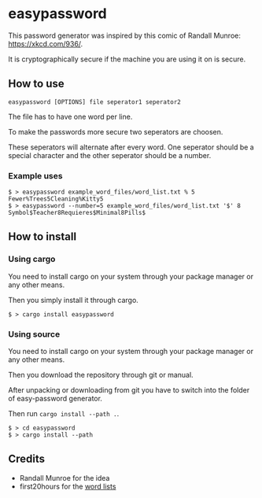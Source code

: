 # easypassword

This password generator was inspired by this comic of Randall Munroe: https://xkcd.com/936/.

It is cryptographically secure if the machine you are using it on is secure.

## How to use

```
easypassword [OPTIONS] file seperator1 seperator2
```

The file has to have one word per line.

To make the passwords more secure two seperators are choosen.

These seperators will alternate after every word. One seperator should be a special character and the other seperator should be a number.

### Example uses

```
$ > easypassword example_word_files/word_list.txt % 5
Fewer%Trees5Cleaning%Kitty5
$ > easypassword --number=5 example_word_files/word_list.txt '$' 8
Symbol$Teacher8Requieres$Minimal8Pills$
```

## How to install

### Using cargo
You need to install cargo on your system through your package manager or any other means.

Then you simply install it through cargo.

```
$ > cargo install easypassword
```

### Using source
You need to install cargo on your system through your package manager or any other means.

Then  you download the repository through git or manual.

After unpacking or downloading from git you have to switch into the folder of easy-password generator.

Then run `cargo install --path .`.


```
$ > cd easypassword
$ > cargo install --path
```

## Credits

- Randall Munroe for the idea
- first20hours for the [word lists](https://github.com/first20hours/google-10000-english)
